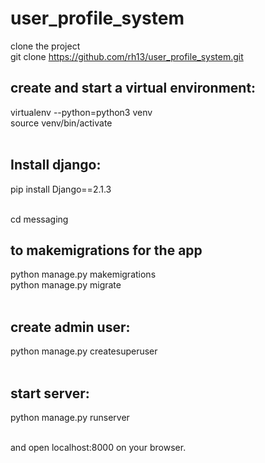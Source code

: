 # user_profile_system

clone the project<br>
git clone https://github.com/rh13/user_profile_system.git

## create and start a virtual environment:<br>
virtualenv --python=python3 venv <br>
source venv/bin/activate <br><br>

## Install django: <br>
pip install Django==2.1.3 <br><br>

cd messaging <br>

## to makemigrations for the app<br>
python manage.py makemigrations<br>
python manage.py migrate<br><br>

## create admin user:<br>
python manage.py createsuperuser<br><br>

## start server:<br>
python manage.py runserver<br><br>

and open localhost:8000 on your browser.
